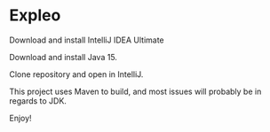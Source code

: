 # Expleo

Download and install IntelliJ IDEA Ultimate

Download and install Java 15.

Clone repository and open in IntelliJ.

This project uses Maven to build, and most issues will probably be in regards to JDK. 

Enjoy!
